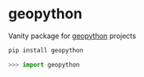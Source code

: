 # geopython

Vanity package for [geopython](https://geopython.github.io) projects

```bash
pip install geopython
```

```python
>>> import geopython
```
